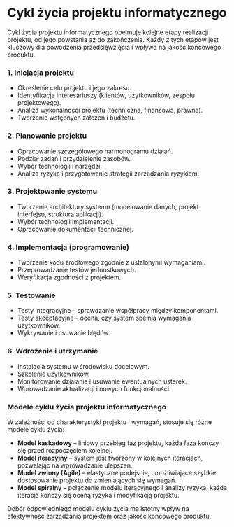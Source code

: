 # Cykl życia projektu informatycznego

Cykl życia projektu informatycznego obejmuje kolejne etapy realizacji projektu, od jego powstania aż do zakończenia. Każdy z tych etapów jest kluczowy dla powodzenia przedsięwzięcia i wpływa na jakość końcowego produktu.

### 1. **Inicjacja projektu**
   - Określenie celu projektu i jego zakresu.
   - Identyfikacja interesariuszy (klientów, użytkowników, zespołu projektowego).
   - Analiza wykonalności projektu (techniczna, finansowa, prawna).
   - Tworzenie wstępnych założeń i budżetu.

### 2. **Planowanie projektu**
   - Opracowanie szczegółowego harmonogramu działań.
   - Podział zadań i przydzielenie zasobów.
   - Wybór technologii i narzędzi.
   - Analiza ryzyka i przygotowanie strategii zarządzania ryzykiem.

### 3. **Projektowanie systemu**
   - Tworzenie architektury systemu (modelowanie danych, projekt interfejsu, struktura aplikacji).
   - Wybór technologii implementacji.
   - Opracowanie dokumentacji technicznej.

### 4. **Implementacja (programowanie)**
   - Tworzenie kodu źródłowego zgodnie z ustalonymi wymaganiami.
   - Przeprowadzanie testów jednostkowych.
   - Weryfikacja zgodności z projektem.

### 5. **Testowanie**
   - Testy integracyjne – sprawdzanie współpracy między komponentami.
   - Testy akceptacyjne – ocena, czy system spełnia wymagania użytkowników.
   - Wykrywanie i usuwanie błędów.
   
### 6. **Wdrożenie i utrzymanie**
   - Instalacja systemu w środowisku docelowym.
   - Szkolenie użytkowników.
   - Monitorowanie działania i usuwanie ewentualnych usterek.
   - Wprowadzanie aktualizacji i nowych funkcjonalności.

### **Modele cyklu życia projektu informatycznego**

W zależności od charakterystyki projektu i wymagań, stosuje się różne modele cyklu życia:
   
- **Model kaskadowy** – liniowy przebieg faz projektu, każda faza kończy się przed rozpoczęciem kolejnej.
- **Model iteracyjny** – system jest tworzony w kolejnych iteracjach, pozwalając na wprowadzanie ulepszeń.
- **Model zwinny (Agile)** – elastyczne podejście, umożliwiające szybkie dostosowanie projektu do zmieniających się wymagań.
- **Model spiralny** – połączenie modelu iteracyjnego i analizy ryzyka, każda iteracja kończy się oceną ryzyka i modyfikacją projektu.

Dobór odpowiedniego modelu cyklu życia ma istotny wpływ na efektywność zarządzania projektem oraz jakość końcowego produktu.


